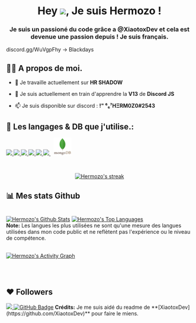<h1 align="center">Hey <img src="https://raw.githubusercontent.com/MartinHeinz/MartinHeinz/master/wave.gif" width="30px">, Je suis Hermozo !</h1>
<h3 align="center">Je suis un passioné du code grâce a @XiaotoxDev et cela est devenue une passion depuis ! Je suis français.</h3>

discord.gg/WuVgpFhy -> Blackdays
## 🙋‍♂️ A propos de moi.

- 🔭 Je travaille actuellement sur  **HR SHADOW**

- 🌱 Je suis actuellement en train d'apprendre la  **V13** de **Discord JS**

- 📫 Je suis disponible sur discord : **!" ⁶₆⁷HΞRM0Z0#2543**

## 🚀 Les langages & DB que j'utilise.:

<p align="left"> 
    <a href="https://www.java.com" target="_blank"> <img src="https://img.icons8.com/color/48/000000/java-coffee-cup-logo.png"/> </a>
    <a href="https://developer.mozilla.org/en-US/docs/Web/JavaScript" target="_blank"> <img src="https://img.icons8.com/color/48/000000/javascript.png"/> </a> 
    <a href="https://www.w3.org/html/" target="_blank"> <img src="https://img.icons8.com/color/48/000000/html-5.png"/> </a> 
    <a href="https://www.w3schools.com/css/" target="_blank"> <img src="https://img.icons8.com/color/48/000000/css3.png"/> </a> 
    <a href="https://www.python.org" target="_blank"> <img src="https://img.icons8.com/color/48/000000/python.png"/> </a> 
    <a style="padding-right:8px;" href="https://nodejs.org" target="_blank"> <img src="https://img.icons8.com/color/48/000000/nodejs.png"/> </a> 
    <a href="https://www.mongodb.com/" target="_blank"> <img src="https://raw.githubusercontent.com/devicons/devicon/master/icons/mongodb/mongodb-original-wordmark.svg" alt="mongodb" width="48" height="48"/> </a> 
</p>

<!-- [![Javascript Badge](https://img.shields.io/badge/-Javascript-F0DB4F?style=for-the-badge&labelColor=black&logo=javascript&logoColor=F0DB4F)](#) [![Typescript Badge](https://img.shields.io/badge/-Typescript-007acc?style=for-the-badge&labelColor=black&logo=typescript&logoColor=007acc)](#) [![Nodejs Badge](https://img.shields.io/badge/-Nodejs-3C873A?style=for-the-badge&labelColor=black&logo=node.js&logoColor=3C873A)](#) [![GraphQL Badge](https://img.shields.io/badge/-GraphQl-e535ab?style=for-the-badge&labelColor=black&logo=node.js&logoColor=e535ab)](#) -->
<br/>

<p align="center">
    <a href="https://github.com/Hermozot/github-readme-streak-stats">
        <img title="🔥 Obtenez les statistiques des stries pour votre profil sur git.io/streak-stats." alt="Hermozo's streak" src="https://github-readme-streak-stats.herokuapp.com/?user=Hermozot&theme=black-ice&hide_border=true&stroke=0000&background=060A0CD0"/>
    </a>
</p>

## 📊 Mes stats Github

  <br/>
    <a href="https://github.com/Hermozot/github-readme-stats"><img alt="Hermozo's Github Stats" src="https://github-readme-stats.vercel.app/api?username=Hermozot&show_icons=true&count_private=true&theme=react&hide_border=true&bg_color=0D1117" /></a>
  <a href="https://github.com/Hermozot/github-readme-stats"><img alt="Hermozo's Top Languages" src="https://github-readme-stats.vercel.app/api/top-langs/?username=Hermozot&langs_count=8&count_private=true&layout=compact&theme=react&hide_border=true&bg_color=0D1117" /></a>
  <br/>
  <b>Note:</b> Les langues les plus utilisées ne sont qu'une mesure des langues utilisées dans mon code public et ne reflètent pas l'expérience ou le niveau de compétence.


<br/>
<br/>

<a href="https://github.com/Hermozot/github-readme-activity-graph"><img alt="Hermozo's Activity Graph" src="https://activity-graph.herokuapp.com/graph?username=Hermozot&bg_color=0D1117&color=5BCDEC&line=5BCDEC&point=FFFFFF&hide_border=true" /></a>

<br/>
<br/>

## ❤ Followers
<a href="https://github.com/Meghna-DAS/github-profile-views-counter">
    <img src="https://komarev.com/ghpvc/?username=Hermozot">
</a>
<a href="https://github.com/Hermozot?tab=followers"><img src="https://img.shields.io/github/followers/Hermozot?label=Followers&style=social" alt="GitHub Badge"></a>
<b>Crédits:</b> Je me suis aidé du readme de **[XiaotoxDev](https://github.com/XiaotoxDev)** pour faire le miens.
